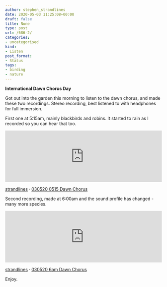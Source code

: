 ```yaml
---
author: stephen_strandlines
date: 2020-05-03 11:25:08+00:00
draft: false
title: None
type: post
url: /686-2/
categories:
- uncategorised
kind:
- Listen
post_format:
- Status
tags:
- birding
- nature
---
```


**International Dawn Chorus Day**

Got out into the garden this morning to listen to the dawn chorus, and made these two recordings. Stereo recording, best listened to with headphones for full immersion.

First one at 5:15am, mainly blackbirds and robins. It started to rain as I recorded so you can hear that too.

<iframe src="https://w.soundcloud.com/player/?url=https%3A//api.soundcloud.com/tracks/812573605&color=%23ff5500&auto_play=false&hide_related=false&show_comments=true&show_user=true&show_reposts=false&show_teaser=true" height="166" width="100%" allow="autoplay" scrolling="no" frameborder="no"></iframe>



[strandlines](https://soundcloud.com/strandlinesaudio) · [030520 0515 Dawn Chorus](https://soundcloud.com/strandlinesaudio/030520-0515-dawn-chorus)





Second recording, made at 6:00am and the sound profile has changed - many more species.







<iframe src="https://w.soundcloud.com/player/?url=https%3A//api.soundcloud.com/tracks/812571691&color=%23ff5500&auto_play=false&hide_related=false&show_comments=true&show_user=true&show_reposts=false&show_teaser=true" height="166" scrolling="no" frameborder="no" width="100%"></iframe>


[strandlines](https://soundcloud.com/strandlinesaudio) · [030520 6am Dawn Chorus](https://soundcloud.com/strandlinesaudio/040520-6am-dawn-chorus)


Enjoy.


